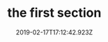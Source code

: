 ---
title: the first section
date: 2019-02-17T17:12:42.923Z
tutorial: Entrepreneurship
type: tutorial section
cover: ../../../assets/img/dose-juice-1184457-278x120.png
---